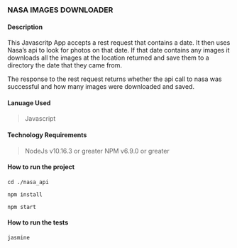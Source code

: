 ### NASA IMAGES DOWNLOADER

#### Description

This Javascritp App accepts a rest request that contains a date. It then uses Nasa’s api to look for photos on that date. If that date contains any images it downloads all the images at the location returned and save them to a directory the date that they came from. 

The response to the rest request returns whether the api call to nasa was successful and how many images were downloaded and saved.

#### Lanuage Used

> Javascript

#### Technology Requirements

> NodeJs v10.16.3 or greater
> NPM v6.9.0 or greater


#### How to run the project

`cd ./nasa_api`

`npm install`

`npm start`

#### How to run the tests

`jasmine`



